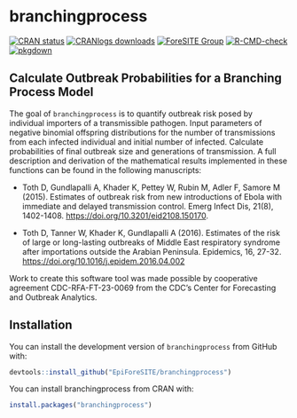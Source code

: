 
# branchingprocess

<!-- badges: start -->

[![CRAN
status](https://www.r-pkg.org/badges/version/branchingprocess)](https://CRAN.R-project.org/package=branchingprocess)
[![CRANlogs
downloads](https://cranlogs.r-pkg.org/badges/branchingprocess)](https://cran.r-project.org/package=branchingprocess)
[![ForeSITE
Group](https://github.com/EpiForeSITE/software/raw/e82ed88f75e0fe5c0a1a3b38c2b94509f122019c/docs/assets/foresite-software-badge.svg)](https://github.com/EpiForeSITE)
[![R-CMD-check](https://github.com/EpiForeSITE/branchingprocess/actions/workflows/R-CMD-check.yaml/badge.svg)](https://github.com/EpiForeSITE/branchingprocess/actions/workflows/R-CMD-check.yaml)
[![pkgdown](https://github.com/EpiForeSITE/branchingprocess/actions/workflows/pkgdown.yaml/badge.svg)](https://github.com/EpiForeSITE/branchingprocess/actions/workflows/pkgdown.yaml)
<!-- badges: end -->

## Calculate Outbreak Probabilities for a Branching Process Model

The goal of `branchingprocess` is to quantify outbreak risk posed by
individual importers of a transmissible pathogen. Input parameters of
negative binomial offspring distributions for the number of
transmissions from each infected individual and initial number of
infected. Calculate probabilities of final outbreak size and generations
of transmission. A full description and derivation of the mathematical
results implemented in these functions can be found in the following
manuscripts:

- Toth D, Gundlapalli A, Khader K, Pettey W, Rubin M, Adler F, Samore M
  (2015). Estimates of outbreak risk from new introductions of Ebola
  with immediate and delayed transmission control. Emerg Infect Dis,
  21(8), 1402-1408. <https://doi.org/10.3201/eid2108.150170>.

- Toth D, Tanner W, Khader K, Gundlapalli A (2016). Estimates of the
  risk of large or long-lasting outbreaks of Middle East respiratory
  syndrome after importations outside the Arabian Peninsula. Epidemics,
  16, 27-32. <https://doi.org/10.1016/j.epidem.2016.04.002>

Work to create this software tool was made possible by cooperative
agreement CDC-RFA-FT-23-0069 from the CDC’s Center for Forecasting and
Outbreak Analytics.

## Installation

You can install the development version of `branchingprocess` from
GitHub with:

``` r
devtools::install_github("EpiForeSITE/branchingprocess")
```

You can install branchingprocess from CRAN with:

``` r
install.packages("branchingprocess")
```
